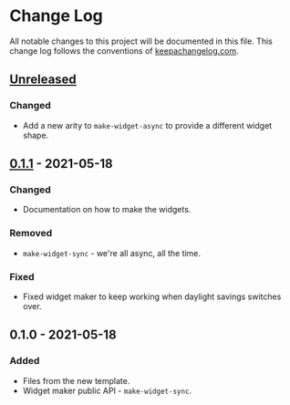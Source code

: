 # Change Log
All notable changes to this project will be documented in this file. This change log follows the conventions of [keepachangelog.com](http://keepachangelog.com/).

## [Unreleased]
### Changed
- Add a new arity to `make-widget-async` to provide a different widget shape.

## [0.1.1] - 2021-05-18
### Changed
- Documentation on how to make the widgets.

### Removed
- `make-widget-sync` - we're all async, all the time.

### Fixed
- Fixed widget maker to keep working when daylight savings switches over.

## 0.1.0 - 2021-05-18
### Added
- Files from the new template.
- Widget maker public API - `make-widget-sync`.

[Unreleased]: https://github.com/your-name/sicmutils-org/compare/0.1.1...HEAD
[0.1.1]: https://github.com/your-name/sicmutils-org/compare/0.1.0...0.1.1
